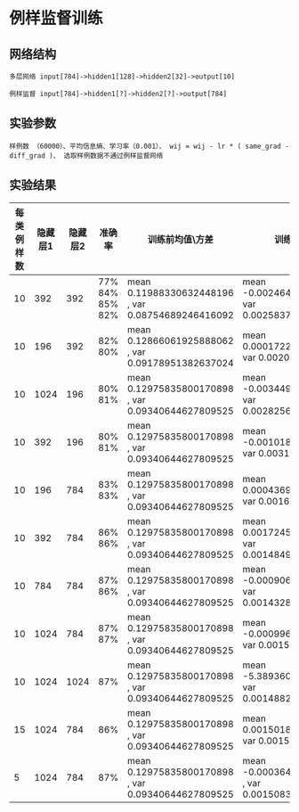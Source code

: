 # 例样监督训练

## 网络结构
    多层网络 input[784]->hidden1[128]->hidden2[32]->output[10]

    例样监督 input[784]->hidden1[?]->hidden2[?]->output[784]

## 实验参数
    样例数 （60000）、平均信息熵、学习率（0.001）、 wij = wij - lr * ( same_grad - diff_grad )、 选取样例数据不通过例样监督网络
## 实验结果
|每类例样数|隐藏层1|隐藏层2|准确率|训练前均值\方差|训练后均值\方差|
|---|---|---|---|---|---|
| 10 | 392 | 392 | 77% 84% 85% 82% | mean 0.11988330632448196 , var 0.08754689246416092 | mean -0.002464256715029478 , var 0.0025837039574980736 |
| 10 | 196 | 392 | 82% 80% | mean 0.12866061925888062 , var 0.09178951382637024 | mean 0.0001722443848848343 , var 0.002006661146879196 |
| 10 | 1024 | 196 | 80% 81% | mean 0.12975835800170898 , var 0.09340644627809525 | mean -0.0034499005414545536 , var 0.0028256261721253395 |
| 10 | 392 | 196 | 80% 81% | mean 0.12975835800170898 , var 0.09340644627809525 | mean -0.0010184788843616843 , var 0.003113408340141177 |
| 10 | 196 | 784 | 83% 83% | mean 0.12975835800170898 , var 0.09340644627809525 | mean 0.00043695932254195213 , var 0.001661242451518774 |
| 10 | 392 | 784 | 86% 86% | mean 0.12975835800170898 , var 0.09340644627809525 | mean 0.0017245355993509293 , var 0.0014849429717287421 |
| 10 | 784 | 784 | 87% 86% | mean 0.12975835800170898 , var 0.09340644627809525 | mean -0.0009061344317160547 , var 0.0014328578254207969 |
| 10 | 1024 | 784 | 87% 87% | mean 0.12975835800170898 , var 0.09340644627809525 | mean -0.0009969240054488182 , var 0.001539437915198505 |
| 10 | 1024 | 1024 | 87% | mean 0.12975835800170898 , var 0.09340644627809525 | mean -5.389360012486577e-05 , var 0.0014882584800943732 |
| 15 | 1024 | 784 | 86% | mean 0.12975835800170898 , var 0.09340644627809525 | mean 0.001501835067756474 , var 0.001520155230537057 |
| 5 | 1024 | 784 | 87% | mean 0.12975835800170898 , var 0.09340644627809525 | mean -0.00036482690484263003 , var 0.0015083275502547622 |